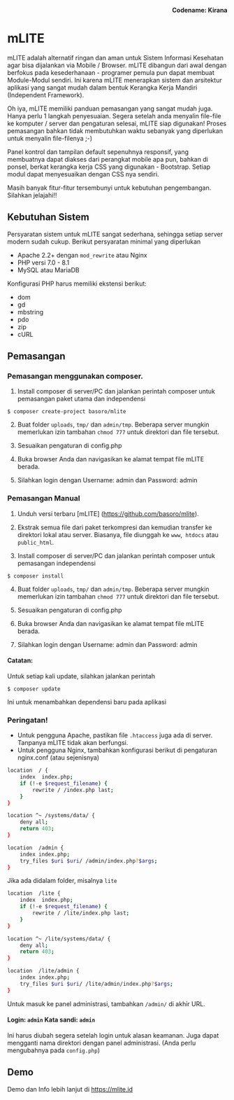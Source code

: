 <p align="right">
    <b>Codename: Kirana</b><br>
</p>

# mLITE

mLITE adalah alternatif ringan dan aman untuk Sistem Informasi Kesehatan agar bisa dijalankan via Mobile / Browser. mLITE dibangun dari awal dengan berfokus pada kesederhanaan - programer pemula pun dapat membuat Module-Modul sendiri. Ini karena mLITE menerapkan sistem dan arsitektur aplikasi yang sangat mudah dalam bentuk Kerangka Kerja Mandiri (Independent Framework).

Oh iya, mLITE memiliki panduan pemasangan yang sangat mudah juga. Hanya perlu 1 langkah penyesuaian. Segera setelah anda menyalin file-file ke komputer / server dan pengaturan selesai, mLITE siap digunakan! Proses pemasangan bahkan tidak membutuhkan waktu sebanyak yang diperlukan untuk menyalin file-filenya ;-)

Panel kontrol dan tampilan default sepenuhnya responsif, yang membuatnya dapat diakses dari perangkat mobile apa pun, bahkan di ponsel, berkat kerangka kerja CSS yang digunakan - Bootstrap. Setiap modul dapat menyesuaikan dengan CSS nya sendiri.

Masih banyak fitur-fitur tersembunyi untuk kebutuhan pengembangan. Silahkan jelajahi!!

Kebutuhan Sistem
----------------

Persyaratan sistem untuk mLITE  sangat sederhana, sehingga setiap server modern sudah cukup. Berikut persyaratan minimal yang diperlukan

+ Apache 2.2+ dengan `mod_rewrite` atau Nginx
+ PHP versi 7.0 - 8.1
+ MySQL atau MariaDB

Konfigurasi PHP harus memiliki ekstensi berikut:

+ dom
+ gd
+ mbstring
+ pdo
+ zip
+ cURL

Pemasangan
----------

### Pemasangan menggunakan composer.
1. Install composer di server/PC dan jalankan perintah composer untuk pemasangan paket utama dan independensi

```
$ composer create-project basoro/mlite
```

2. Buat folder `uploads`, `tmp/` dan `admin/tmp`. Beberapa server mungkin memerlukan izin tambahan `chmod 777` untuk direktori dan file tersebut.

3. Sesuaikan pengaturan di config.php

4. Buka browser Anda dan navigasikan ke alamat tempat file mLITE berada.

5. Silahkan login dengan Username: admin dan Password: admin

### Pemasangan Manual
1. Unduh versi terbaru [mLITE] (https://github.com/basoro/mlite).

2. Ekstrak semua file dari paket terkompresi dan kemudian transfer ke direktori lokal atau server. Biasanya, file diunggah ke `www`,` htdocs` atau `public_html`.

3. Install composer di server/PC dan jalankan perintah composer untuk pemasangan independensi
```
$ composer install
```

4. Buat folder `uploads`, `tmp/` dan `admin/tmp`. Beberapa server mungkin memerlukan izin tambahan `chmod 777` untuk direktori dan file tersebut.

5. Sesuaikan pengaturan di config.php

6. Buka browser Anda dan navigasikan ke alamat tempat file mLITE berada.

7. Silahkan login dengan Username: admin dan Password: admin

#### Catatan:
Untuk setiap kali update, silahkan jalankan perintah
```
$ composer update
```
Ini untuk menambahkan dependensi baru pada aplikasi


### Peringatan!

+ Untuk pengguna Apache, pastikan file `.htaccess` juga ada di server. Tanpanya mLITE tidak akan berfungsi.
+ Untuk pengguna Nginx, tambahkan konfigurasi berikut di pengaturan nginx.conf (atau sejenisnya)

```bash
location  / {
    index  index.php;
    if (!-e $request_filename) {
        rewrite / /index.php last;
    }
}

location ^~ /systems/data/ {
    deny all;
    return 403;
}

location  /admin {
    index index.php;
    try_files $uri $uri/ /admin/index.php?$args;
}
```

Jika ada didalam folder, misalnya `lite`

```bash
location  /lite {
    index  index.php;
    if (!-e $request_filename) {
        rewrite / /lite/index.php last;
    }
}

location ^~ /lite/systems/data/ {
    deny all;
    return 403;
}

location  /lite/admin {
    index index.php;
    try_files $uri $uri/ /lite/admin/index.php?$args;
}
```

Untuk masuk ke panel administrasi, tambahkan `/admin/` di akhir URL.
#### Login: `admin` Kata sandi: `admin`
Ini harus diubah segera setelah login untuk alasan keamanan. Juga dapat mengganti nama direktori dengan panel administrasi.  (Anda perlu mengubahnya pada `config.php`)

## Demo
Demo dan Info lebih lanjut di https://mlite.id
